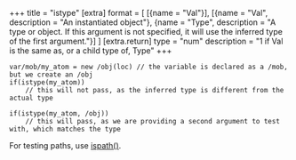 +++
title = "istype"
[extra]
format = [
    [{name = "Val"}],
    [{name = "Val", description = "An instantiated object"}, {name = "Type", description = "A type or object. If this argument is not specified, it will use the inferred type of the first argument."}]
]
[extra.return]
type = "num"
description = "1 if Val is the same as, or a child type of, Type"
+++

```dm
var/mob/my_atom = new /obj(loc) // the variable is declared as a /mob, but we create an /obj
if(istype(my_atom))
    // this will not pass, as the inferred type is different from the actual type

if(istype(my_atom, /obj))
    // this will pass, as we are providing a second argument to test with, which matches the type
```

For testing paths, use [ispath()](@/language/proc/ispath.md).
